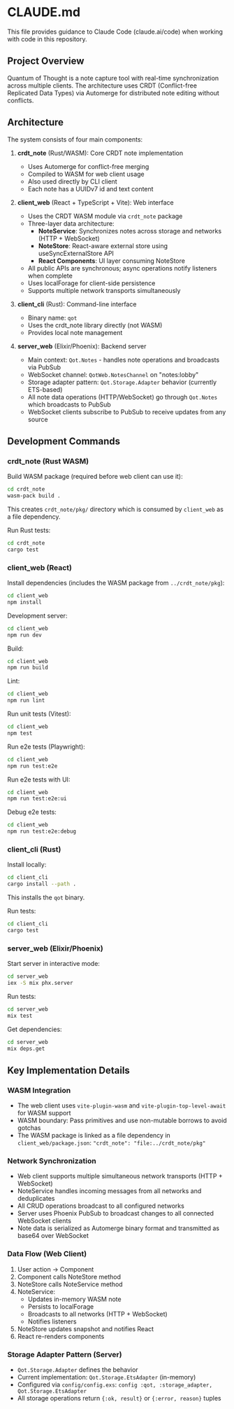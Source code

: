 # CLAUDE.md

This file provides guidance to Claude Code (claude.ai/code) when working with code in this repository.

## Project Overview

Quantum of Thought is a note capture tool with real-time synchronization across multiple clients. The architecture uses CRDT (Conflict-free Replicated Data Types) via Automerge for distributed note editing without conflicts.

## Architecture

The system consists of four main components:

1. **crdt_note** (Rust/WASM): Core CRDT note implementation
   - Uses Automerge for conflict-free merging
   - Compiled to WASM for web client usage
   - Also used directly by CLI client
   - Each note has a UUIDv7 id and text content

2. **client_web** (React + TypeScript + Vite): Web interface
   - Uses the CRDT WASM module via `crdt_note` package
   - Three-layer data architecture:
     - **NoteService**: Synchronizes notes across storage and networks (HTTP + WebSocket)
     - **NoteStore**: React-aware external store using useSyncExternalStore API
     - **React Components**: UI layer consuming NoteStore
   - All public APIs are synchronous; async operations notify listeners when complete
   - Uses localForage for client-side persistence
   - Supports multiple network transports simultaneously

3. **client_cli** (Rust): Command-line interface
   - Binary name: `qot`
   - Uses the crdt_note library directly (not WASM)
   - Provides local note management

4. **server_web** (Elixir/Phoenix): Backend server
   - Main context: `Qot.Notes` - handles note operations and broadcasts via PubSub
   - WebSocket channel: `QotWeb.NotesChannel` on "notes:lobby"
   - Storage adapter pattern: `Qot.Storage.Adapter` behavior (currently ETS-based)
   - All note data operations (HTTP/WebSocket) go through `Qot.Notes` which broadcasts to PubSub
   - WebSocket clients subscribe to PubSub to receive updates from any source

## Development Commands

### crdt_note (Rust WASM)

Build WASM package (required before web client can use it):
```sh
cd crdt_note
wasm-pack build .
```

This creates `crdt_note/pkg/` directory which is consumed by `client_web` as a file dependency.

Run Rust tests:
```sh
cd crdt_note
cargo test
```

### client_web (React)

Install dependencies (includes the WASM package from `../crdt_note/pkg`):
```sh
cd client_web
npm install
```

Development server:
```sh
cd client_web
npm run dev
```

Build:
```sh
cd client_web
npm run build
```

Lint:
```sh
cd client_web
npm run lint
```

Run unit tests (Vitest):
```sh
cd client_web
npm test
```

Run e2e tests (Playwright):
```sh
cd client_web
npm run test:e2e
```

Run e2e tests with UI:
```sh
cd client_web
npm run test:e2e:ui
```

Debug e2e tests:
```sh
cd client_web
npm run test:e2e:debug
```

### client_cli (Rust)

Install locally:
```sh
cd client_cli
cargo install --path .
```

This installs the `qot` binary.

Run tests:
```sh
cd client_cli
cargo test
```

### server_web (Elixir/Phoenix)

Start server in interactive mode:
```sh
cd server_web
iex -S mix phx.server
```

Run tests:
```sh
cd server_web
mix test
```

Get dependencies:
```sh
cd server_web
mix deps.get
```

## Key Implementation Details

### WASM Integration
- The web client uses `vite-plugin-wasm` and `vite-plugin-top-level-await` for WASM support
- WASM boundary: Pass primitives and use non-mutable borrows to avoid gotchas
- The WASM package is linked as a file dependency in `client_web/package.json`: `"crdt_note": "file:../crdt_note/pkg"`

### Network Synchronization
- Web client supports multiple simultaneous network transports (HTTP + WebSocket)
- NoteService handles incoming messages from all networks and deduplicates
- All CRUD operations broadcast to all configured networks
- Server uses Phoenix PubSub to broadcast changes to all connected WebSocket clients
- Note data is serialized as Automerge binary format and transmitted as base64 over WebSocket

### Data Flow (Web Client)
1. User action → Component
2. Component calls NoteStore method
3. NoteStore calls NoteService method
4. NoteService:
   - Updates in-memory WASM note
   - Persists to localForage
   - Broadcasts to all networks (HTTP + WebSocket)
   - Notifies listeners
5. NoteStore updates snapshot and notifies React
6. React re-renders components

### Storage Adapter Pattern (Server)
- `Qot.Storage.Adapter` defines the behavior
- Current implementation: `Qot.Storage.EtsAdapter` (in-memory)
- Configured via `config/config.exs`: `config :qot, :storage_adapter, Qot.Storage.EtsAdapter`
- All storage operations return `{:ok, result}` or `{:error, reason}` tuples
